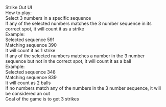 Strike Out UI <br/>
How to play: <br/>
Select 3 numbers in a specific sequence <br/>
If any of the selected numbers matches the 3 number sequence in its correct spot, it will count it as a strike <br/>
Example: <br/>
Selected sequence 591 <br/>
Matching sequence 390 <br/>
It will count it as 1 strike <br/>
If any of the selected numbers matches a number in the 3 number sequence but not in the correct spot, it will count it as a ball <br/>
Example: <br/>
Selected sequence 348 <br/>
Matching sequence 839 <br/>
It will count as 2 balls <br/>
If no numbers match any of the numbers in the 3 number sequence, it will be considered an out <br/>
Goal of the game is to get 3 strikes <br/>
